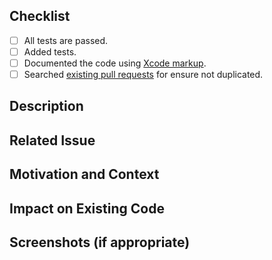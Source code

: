 ## Checklist
- [ ] All tests are passed.  
- [ ] Added tests.  
- [ ] Documented the code using [Xcode markup](https://developer.apple.com/library/mac/documentation/Xcode/Reference/xcode_markup_formatting_ref).  
- [ ] Searched [existing pull requests](https://github.com/ra1028/Carbon/pulls) for ensure not duplicated.  

## Description
<!--- Describe your changes in detail -->

## Related Issue
<!--- This project only accepts pull requests related to open issues -->
<!--- If suggesting a new feature or change, please discuss it in an issue first -->
<!--- If fixing a bug, there should be an issue describing it with steps to reproduce -->
<!--- Please link to the issue here: -->

## Motivation and Context
<!--- Why is this change required? What problem does it solve? -->
<!--- If it fixes an open issue, please link to the issue here. -->

## Impact on Existing Code
<!--- Tell us the impact on existing code as far as you understand. -->

## Screenshots (if appropriate)
